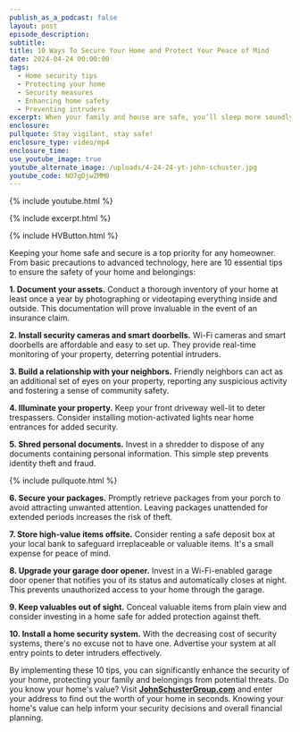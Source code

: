 ```yaml
---
publish_as_a_podcast: false
layout: post
episode_description:
subtitle:
title: 10 Ways To Secure Your Home and Protect Your Peace of Mind
date: 2024-04-24 00:00:00
tags:
  - Home security tips
  - Protecting your home
  - Security measures
  - Enhancing home safety
  - Preventing intruders
excerpt: When your family and house are safe, you’ll sleep more soundly.
enclosure:
pullquote: Stay vigilant, stay safe!
enclosure_type: video/mp4
enclosure_time:
use_youtube_image: true
youtube_alternate_image: /uploads/4-24-24-yt-john-schuster.jpg
youtube_code: NO7gDjwZMM0
---
```

{% include youtube.html %}

{% include excerpt.html %}

{% include HVButton.html %}

Keeping your home safe and secure is a top priority for any homeowner. From basic precautions to advanced technology, here are 10 essential tips to ensure the safety of your home and belongings:

**1\. Document your assets.** Conduct a thorough inventory of your home at least once a year by photographing or videotaping everything inside and outside. This documentation will prove invaluable in the event of an insurance claim.

**2\. Install security cameras and smart doorbells.** Wi-Fi cameras and smart doorbells are affordable and easy to set up. They provide real-time monitoring of your property, deterring potential intruders.

**3\. Build a relationship with your neighbors.** Friendly neighbors can act as an additional set of eyes on your property, reporting any suspicious activity and fostering a sense of community safety.

**4\. Illuminate your property.** Keep your front driveway well-lit to deter trespassers. Consider installing motion-activated lights near home entrances for added security.

**5\. Shred personal documents.** Invest in a shredder to dispose of any documents containing personal information. This simple step prevents identity theft and fraud.

{% include pullquote.html %}

**6\. Secure your packages.** Promptly retrieve packages from your porch to avoid attracting unwanted attention. Leaving packages unattended for extended periods increases the risk of theft.

**7\. Store high-value items offsite.** Consider renting a safe deposit box at your local bank to safeguard irreplaceable or valuable items. It's a small expense for peace of mind.

**8\. Upgrade your garage door opener.** Invest in a Wi-Fi-enabled garage door opener that notifies you of its status and automatically closes at night. This prevents unauthorized access to your home through the garage.

**9\. Keep valuables out of sight.** Conceal valuable items from plain view and consider investing in a home safe for added protection against theft.

**10\. Install a home security system.** With the decreasing cost of security systems, there's no excuse not to have one. Advertise your system at all entry points to deter intruders effectively.

By implementing these 10 tips, you can significantly enhance the security of your home, protecting your family and belongings from potential threats. Do you know your home's value? Visit [**JohnSchusterGroup.com**](http://johnschustergroup.com) and enter your address to find out the worth of your home in seconds. Knowing your home's value can help inform your security decisions and overall financial planning.